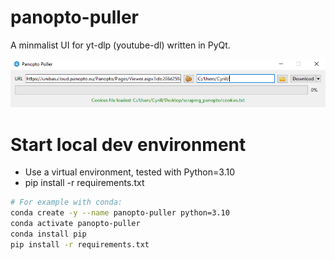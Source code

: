 # panopto-puller
A minmalist UI for yt-dlp (youtube-dl) written in PyQt.

![Screenshot](varia/Screenshot.png)

# Start local dev environment
- Use a virtual environment, tested with Python=3.10
- pip install -r requirements.txt  

 ```bash 
 # For example with conda:
conda create -y --name panopto-puller python=3.10
conda activate panopto-puller
conda install pip
pip install -r requirements.txt
```
